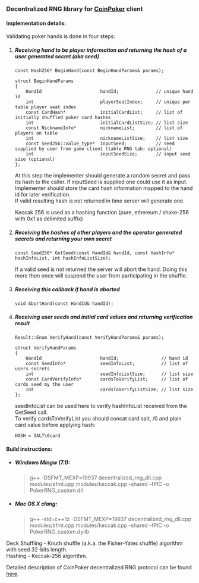 ### Decentralized RNG library for [CoinPoker](https://coinpoker.com) client

#### Implementation details:

Validating poker hands is done in four steps:

1. ##### Receiving hand to be player information and returning the hash of a user generated secret (aka seed)

    ```
    const Hash256* BeginHand(const BeginHandParams& params);

    struct BeginHandParams
    {
        HandId                      handId;              // unique hand id
        int                         playerSeatIndex;     // unique per table player seat index
        const CardHash*             initialCardList;     // list of initially shuffled poker card hashes
        int                         initialCardListSize; // list size
        const NicknameInfo*         nicknameList;        // list of players on table
        int                         nicknameListSize;    // list size
        const Seed256::value_type*  inputSeed;           // seed supplied by user from game client (table RNG tab; optional)
        int                         inputSeedSize;       // input seed size (optional)
    };
    ```

    At this step the implementer should generate a random secret and pass its hash to the caller. If inputSeed is supplied one could use it as input.  
    Implementer should store the card hash information mapped to the hand id for later verification.  
    If valid resulting hash is not returned in time server will generate one.
    
    Keccak 256 is used as a hashing function (pure, ethereum / shake-256 with 0x1 as delimited suffix)

2. ##### Receiving the hashes of other players and the operator generated secrets and returning your own secret

    ```
    const Seed256* GetSeed(const HandId& handId, const HashInfo* hashInfoList, int hashInfoListSize);
    ```

    If a valid seed is not returned the server will abort the hand. Doing this more then once will suspend the user from participating in the shuffle.

3. ##### Receiving this callback if hand is aborted

    ```
    void AbortHand(const HandId& handId);
    ```

4. ##### Receiving user seeds and initial card values and returning verification result

    ```
    Result::Enum VerifyHand(const VerifyHandParams& params);

    struct VerifyHandParams
    {
        HandId                      handId;                // hand id
        const SeedInfo*             seedInfoList;          // list of users secrets
        int                         seedInfoListSize;      // list size
        const CardVerifyInfo*       cardsToVerifyList;     // list of cards seed my the user
        int                         cardsToVerifyListSize; // list size
    };
    ```

    seedInfoList can be used here to verify hashInfoList received from the GetSeed call.  
    To verify cardsToVerifyList you should concat card salt, /0 and plain card value before applying hash:

    `HASH = SALT\0card`

#### Build instructions:

* ##### Windows Mingw (7.1):
    >g++ -DSFMT_MEXP=19937 decentralized_rng_dll.cpp modules/sfmt.cpp modules/keccak.cpp -shared -fPIC -o PokerRNG_custom.dll


* ##### Mac OS X clang:

    >g++ -std=c++1z -DSFMT_MEXP=19937 decentralized_rng_dll.cpp modules/sfmt.cpp modules/keccak.cpp -shared -fPIC -o PokerRNG_custom.dylib

Deck Shuffling - Knuth shuffle (a.k.a. the Fisher-Yates shuffle) algorithm with seed 32-bits length.  
Hashing - Keccak-256 algorithm.

Detailed description of CoinPoker decentralized RNG protocol can be found [here](https://coinpoker.com/downloads/CoinPoker_RNG.pdf).

